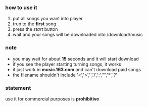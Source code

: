 ### how to use it
1. put all songs you want into player
2. trun to the **first** song
3. press the *start* button 
4. wait and your songs will be downloaded into /download/music

### note
* you may wait for about **15** seconds and it will start download
* if you see the player starting turning songs, it works
* it just work in **music.163.com** and can't download paid songs
* the filename shouldn't include '<','>','\','/',':','"','\*','?'

### statement
use it for commercial purposes is **prohibitive** 